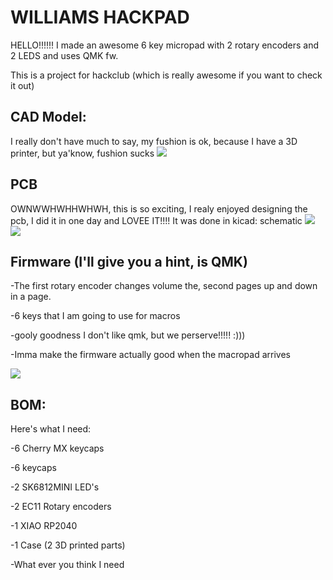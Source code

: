 <h1>WILLIAMS HACKPAD</h1>
<p1>HELLO!!!!!! I made an awesome 6 key micropad with 2 rotary encoders and 2 LEDS and uses QMK fw.

This is a project for hackclub (which is really awesome if you want to check it out)</p1>
<h2>CAD Model:</h2>
<p1> I really don't have much to say, my fushion is ok, because I have a 3D printer, but ya'know, fushion sucks </p1>
<img src="https://yt3.ggpht.com/6-VRuSasB1pfzJvVmzNhKTFhWPJr_rgPfWLnh3jEkj6TjyO0RXxhI0WPY6y8xaNECLwRMZTRaTix=s1600-c-fcrop64=1,2cc10000d33effff-nd-v1">

<h2>PCB</h2>
<p1> OWNWWHWHHWHWH, this is so exciting, I realy enjoyed designing the pcb, I did it in one day and LOVEE IT!!!! It was done in kicad:
  schematic </p1>
<img src="https://yt3.ggpht.com/eqc3y8V0tRHNrANAZr02oUb1ksKfn8bO4OY46tu5V0WE_OTXFx1OQ4pIhHn0jN2OfQcbzt2gl5PX=s1600-c-fcrop64=1,2cc10000d33effff-nd-v1">
<img src="https://yt3.ggpht.com/-HVmkObIJJ49GNNAl7E9l29NGhIUtoiOtZfBWenqECFixZHoHtVlIiP-yR3FfNohseb071tOux75WQ=s1600-c-fcrop64=1,2cc10000d33effff-nd-v1">
<h2> Firmware (I'll give you a hint, is QMK)</h2>
<p1>
  -The first rotary encoder changes volume the, second pages up and down in a page.
  
  -6 keys that I am going to use for macros
  
  -gooly goodness I don't like qmk, but we perserve!!!!! :)))
  
  -Imma make the firmware actually good when the macropad arrives
  
<img src="https://yt3.ggpht.com/yknhpgLqxxmp8Dxq2fMxTDps766ZCukeLEOROiSA6fuKehcVt_ZeikQTO_cOGv_hehfstuxfen_b=s1600-c-fcrop64=1,2cc10000d33effff-nd-v1">
</p1>
<h2> BOM: </h2>
<p1>Here's what I need:

-6 Cherry MX keycaps

-6 keycaps

-2 SK6812MINI LED's

-2 EC11 Rotary encoders

-1 XIAO RP2040

-1 Case (2 3D printed parts)

-What ever you think I need </p1>
